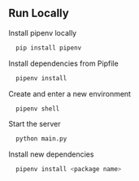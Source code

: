 ## Run Locally

Install pipenv locally

```bash
  pip install pipenv
```

Install dependencies from Pipfile

```bash
  pipenv install
```

Create and enter a new environment

```bash
  pipenv shell
```

Start the server

```bash
  python main.py
```

Install new dependencies

```bash
  pipenv install <package name>
```
